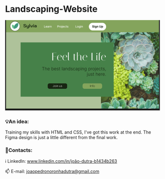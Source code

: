 # Landscaping-Website


<img src="./Landscaping Website/Landscaping Website@2x.png">


### 💡An idea:

Training my skills with HTML and CSS, I've got this work at the end. The Figma design is just a little different from the final work.

### 🔎Contacts:

:information_source: LinkedIn: www.linkedin.com/in/joão-dutra-b1434b263

:mailbox: E-mail: joaopedronoronhadutra@gmail.com